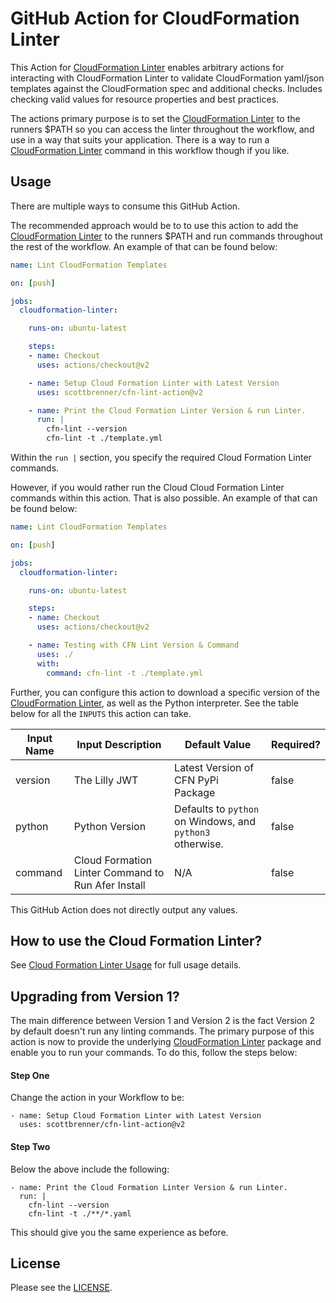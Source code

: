# GitHub Action for CloudFormation Linter

This Action for [CloudFormation Linter](https://github.com/aws-cloudformation/cfn-python-lint/) enables arbitrary actions for interacting with CloudFormation Linter to validate CloudFormation yaml/json templates against the CloudFormation spec and additional checks. Includes checking valid values for resource properties and best practices.

The actions primary purpose is to set the [CloudFormation Linter](https://github.com/aws-cloudformation/cfn-python-lint/) to the runners $PATH so you can access the linter throughout the workflow, and use in a way that suits your application. There is a way to run a [CloudFormation Linter](https://github.com/aws-cloudformation/cfn-python-lint/) command in this workflow though if you like.

## Usage

There are multiple ways to consume this GitHub Action.

The recommended approach would be to to use this action to add the [CloudFormation Linter](https://github.com/aws-cloudformation/cfn-python-lint/) to the runners $PATH and run commands throughout the rest of the workflow. An example of that can be found below:

```yaml
name: Lint CloudFormation Templates

on: [push]

jobs:
  cloudformation-linter:

    runs-on: ubuntu-latest

    steps:
    - name: Checkout
      uses: actions/checkout@v2

    - name: Setup Cloud Formation Linter with Latest Version
      uses: scottbrenner/cfn-lint-action@v2

    - name: Print the Cloud Formation Linter Version & run Linter.
      run: |
        cfn-lint --version
        cfn-lint -t ./template.yml
```

Within the `run |` section, you specify the required Cloud Formation Linter commands.

However, if you would rather run the Cloud Cloud Formation Linter commands within this action. That is also possible. An example of that can be found below:

```yaml
name: Lint CloudFormation Templates

on: [push]

jobs:
  cloudformation-linter:

    runs-on: ubuntu-latest

    steps:
    - name: Checkout
      uses: actions/checkout@v2

    - name: Testing with CFN Lint Version & Command
      uses: ./
      with:
        command: cfn-lint -t ./template.yml
```

Further, you can configure this action to download a specific version of the [CloudFormation Linter](https://github.com/aws-cloudformation/cfn-python-lint/), as well as the Python interpreter. See the table below for all the `INPUTS` this action can take.

| Input Name 	| Input Description                                  	| Default Value                                             	| Required? 	|
|------------	|----------------------------------------------------	|-----------------------------------------------------------	|-----------	|
| version    	| The Lilly JWT                                      	| Latest Version of CFN PyPi Package                        	| false     	|
| python     	| Python Version                                     	| Defaults to `python` on Windows, and `python3` otherwise. 	| false     	|
| command    	| Cloud Formation Linter Command to Run Afer Install 	| N/A                                                       	| false     	|

This GitHub Action does not directly output any values.

## How to use the Cloud Formation Linter?

See [Cloud Formation Linter Usage](https://github.com/aws-cloudformation/cfn-python-lint#basic-usage) for full usage details.

## Upgrading from Version 1?

The main difference between Version 1 and Version 2 is the fact Version 2 by default doesn't run any linting commands. The primary purpose of this action is now to provide the underlying [CloudFormation Linter](https://github.com/aws-cloudformation/cfn-python-lint/) package and enable you to run your commands. To do this, follow the steps below:

#### Step One

Change the action in your Workflow to be:

```
- name: Setup Cloud Formation Linter with Latest Version
  uses: scottbrenner/cfn-lint-action@v2
```

#### Step Two

Below the above include the following:

```
- name: Print the Cloud Formation Linter Version & run Linter.
  run: |
    cfn-lint --version
    cfn-lint -t ./**/*.yaml
```

This should give you the same experience as before.

## License

Please see the [LICENSE](https://github.com/ScottBrenner/cfn-lint-action/blob/master/LICENSE).
